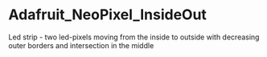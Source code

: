 # Adafruit_NeoPixel_InsideOut
Led strip - two led-pixels moving from the inside to outside with decreasing outer borders and intersection in the middle
